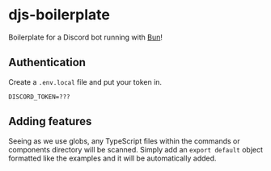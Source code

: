 # djs-boilerplate
Boilerplate for a Discord bot running with [Bun](https://bun.sh/)!

## Authentication
Create a `.env.local` file and put your token in.
```env
DISCORD_TOKEN=???
```

## Adding features
Seeing as we use globs, any TypeScript files within the commands or components directory will be scanned. Simply add an `export default` object formatted like the examples and it will be automatically added.
